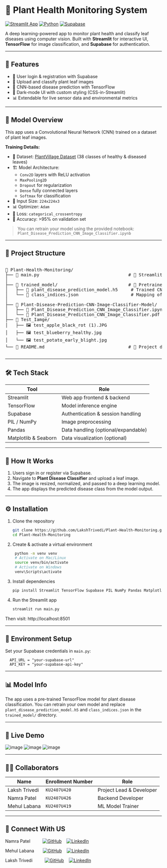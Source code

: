 # 🌱 Plant Health Monitoring System

[![Streamlit App](https://img.shields.io/badge/Built%20with-Streamlit-ff4b4b?logo=streamlit&logoColor=white)](https://streamlit.io)
[![Python](https://img.shields.io/badge/Python-3.10+-blue.svg)](https://www.python.org/)
[![Supabase](https://img.shields.io/badge/Powered%20by-Supabase-3ecf8e.svg)](https://supabase.com)

A deep learning-powered app to monitor plant health and classify leaf diseases using computer vision. Built with **Streamlit** for interactive UI, **TensorFlow** for image classification, and **Supabase** for authentication.

---


## 🚀 Features

- 🔐 User login & registration with Supabase
- 🌿 Upload and classify plant leaf images
- 🤖 CNN-based disease prediction with TensorFlow
- 🎨 Dark-mode UI with custom styling (CSS-in-Streamlit)
- 📊 Extendable for live sensor data and environmental metrics

---

## 🧠 Model Overview

This app uses a Convolutional Neural Network (CNN) trained on a dataset of plant leaf images.

**Training Details:**

- 📁 Dataset: [PlantVillage Dataset](https://www.kaggle.com/datasets/emmarex/plantdisease) (38 classes of healthy & diseased leaves)
- 🏗️ Model Architecture:
  - `Conv2D` layers with ReLU activation
  - `MaxPooling2D`
  - `Dropout` for regularization
  - `Dense` fully connected layers
  - `Softmax` for classification
- 📐 Input Size: `224x224x3`
- 📊 Optimizer: `Adam`
- 🧪 Loss: `categorical_crossentropy`
- 🎯 Accuracy: >95% on validation set

> You can retrain your model using the provided notebook: `Plant_Disease_Prediction_CNN_Image_Classifier.ipynb`

---

## 📁 Project Structure
<pre> 
📁 Plant-Health-Monitoring/
├── 📄 main.py                                  # 🚀 Streamlit app (UI + Supabase + ML inference)
│
├── 📁 trained_model/                           # 🤖 Pretrained model assets
│   ├── 📄 plant_disease_prediction_model.h5     # Trained CNN model (Keras/TensorFlow)
│   └── 📄 class_indices.json                    # Mapping of class indices to disease labels
│
├── 📁 Plant-Disease-Prediction-CNN-Image-Classifier-Model/
│   ├── 📄 Plant_Disease_Prediction_CNN_Image_Classifier.ipynb  # 📓 Jupyter Notebook for model training
│   └── 📄 Plant_Disease_Prediction_CNN_Image_Classifier.pdf
├── 📁 Test_Iamge/
│   ├── 🖼️ test_apple_black_rot (1).JPG
│   ├── 🖼️ test_blueberry_healthy.jpg
│   └── 🖼️ test_potato_early_blight.jpg
└── 📄 README.md                                # 📘 Project documentation
 
</pre>

---

## 🛠️ Tech Stack

| Tool         | Role                              |
|--------------|-----------------------------------|
| Streamlit    | Web app frontend & backend        |
| TensorFlow   | Model inference engine            |
| Supabase     | Authentication & session handling |
| PIL / NumPy  | Image preprocessing               |
| Pandas       | Data handling (optional/expandable) |
| Matplotlib & Seaborn | Data visualization (optional) |

---

## 🧪 How It Works

1. Users sign in or register via Supabase.
2. Navigate to **Plant Disease Classifier** and upload a leaf image.
3. The image is resized, normalized, and passed to a deep learning model.
4. The app displays the predicted disease class from the model output.

---

## ⚙️ Installation

 1. Clone the repository
    ```bash
    git clone https://github.com/LakshTrivedi/Plant-Health-Monitoring.git
    cd Plant-Health-Monitoring
2. Create & activate a virtual environment
   ```bash
    python -m venv venv
    # Activate on Mac/Linux
    source venv/bin/activate
    # Activate on Windows
    venv\Scripts\activate
3. Install dependencies
    ```bash
    pip install Streamlit TensorFlow Supabase PIL NumPy Pandas Matplotlib Seaborn
4. Run the Streamlit app
    ```bash
    streamlit run main.py
  Then visit: http://localhost:8501

---

## 🔐 Environment Setup
Set your Supabase credentials in `main.py`:

      API_URL = "your-supabase-url"
      API_KEY = "your-supabase-api-key"

---

## 📊 Model Info
The app uses a pre-trained TensorFlow model for plant disease classification. You can retrain your own model and replace `plant_disease_prediction_model.h5` and `class_indices.json` in the `trained_model/` directory.

---

## 📸 Live Demo

![image](https://github.com/user-attachments/assets/9d8cc3ec-61f2-4a32-b83e-2d83f00b4811)
![image](https://github.com/user-attachments/assets/0502bc0a-a2f3-41c1-addc-d1bc8ca849ba)
![image](https://github.com/user-attachments/assets/93fdc440-72c0-4e92-91ff-f3cec0e9c28d)

---

## 🧑‍💻 Collaborators

| Name           | Enrollment Number      | Role                 |
|----------------|------------------------|-----------------------|
| Laksh Trivedi  | `KU2407U420`           | Project Lead & Developer |
| Namra Patel    | `KU2407U426`           | Backend Developer        |
| Mehul Labana   | `KU2407U419`           | ML Model Trainer          |

---

## 🤝 Connect With US
Namra Patel&nbsp;&nbsp;&nbsp;&nbsp;&nbsp;&nbsp;&nbsp;&nbsp;&nbsp;
[![GitHub](https://img.shields.io/badge/GitHub-000?style=for-the-badge&logo=github&logoColor=white)](https://github.com/NamraPatel21)&nbsp;&nbsp;&nbsp;
[![LinkedIn](https://img.shields.io/badge/LinkedIn-0077B5?style=for-the-badge&logo=linkedin&logoColor=white)](https://www.linkedin.com/in/namra-patel-8a5a3b329?utm_source=share&utm_campaign=share_via&utm_content=profile&utm_medium=ios_app)

Mehul Labana&nbsp;&nbsp;&nbsp;&nbsp;&nbsp;&nbsp;
[![GitHub](https://img.shields.io/badge/GitHub-000?style=for-the-badge&logo=github&logoColor=white)](https://github.com/PHOENIX24M)&nbsp;&nbsp;&nbsp;
[![LinkedIn](https://img.shields.io/badge/LinkedIn-0077B5?style=for-the-badge&logo=linkedin&logoColor=white)](https://www.linkedin.com/in/mehul-labana-3aa301320?utm_source=share&utm_campaign=share_via&utm_content=profile&utm_medium=android_app)

Laksh Trivedi&nbsp;&nbsp;&nbsp;&nbsp;&nbsp;&nbsp;&nbsp;&nbsp;&nbsp;
[![GitHub](https://img.shields.io/badge/GitHub-000?style=for-the-badge&logo=github&logoColor=white)](https://github.com/LakshTrivedi)&nbsp;&nbsp;&nbsp;
[![LinkedIn](https://img.shields.io/badge/LinkedIn-0077B5?style=for-the-badge&logo=linkedin&logoColor=white)](https://www.linkedin.com/in/laksh-trivedi-87a6a6327/)
